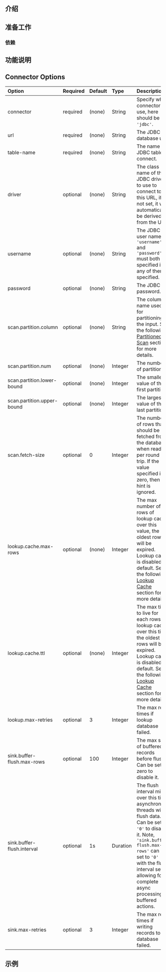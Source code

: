 
## 介绍

## 准备工作

### 依赖


## 功能说明

## Connector Options

| Option                     | Required | Default | Type     | Description                                                  |
| :------------------------- | :------- | :------ | :------- | :----------------------------------------------------------- |
| connector                  | required | (none)  | String   | Specify what connector to use, here should be `'jdbc'`.      |
| url                        | required | (none)  | String   | The JDBC database url.                                       |
| table-name                 | required | (none)  | String   | The name of JDBC table to connect.                           |
| driver                     | optional | (none)  | String   | The class name of the JDBC driver to use to connect to this URL, if not set, it will automatically be derived from the URL. |
| username                   | optional | (none)  | String   | The JDBC user name. `'username'` and `'password'` must both be specified if any of them is specified. |
| password                   | optional | (none)  | String   | The JDBC password.                                           |
| scan.partition.column      | optional | (none)  | String   | The column name used for partitioning the input. See the following [Partitioned Scan](https://ci.apache.org/projects/flink/flink-docs-release-1.11/dev/table/connectors/jdbc.html#partitioned-scan) section for more details. |
| scan.partition.num         | optional | (none)  | Integer  | The number of partitions.                                    |
| scan.partition.lower-bound | optional | (none)  | Integer  | The smallest value of the first partition.                   |
| scan.partition.upper-bound | optional | (none)  | Integer  | The largest value of the last partition.                     |
| scan.fetch-size            | optional | 0       | Integer  | The number of rows that should be fetched from the database when reading per round trip. If the value specified is zero, then the hint is ignored. |
| lookup.cache.max-rows      | optional | (none)  | Integer  | The max number of rows of lookup cache, over this value, the oldest rows will be expired. Lookup cache is disabled by default. See the following [Lookup Cache](https://ci.apache.org/projects/flink/flink-docs-release-1.11/dev/table/connectors/jdbc.html#lookup-cache) section for more details. |
| lookup.cache.ttl           | optional | (none)  | Integer  | The max time to live for each rows in lookup cache, over this time, the oldest rows will be expired. Lookup cache is disabled by default. See the following [Lookup Cache](https://ci.apache.org/projects/flink/flink-docs-release-1.11/dev/table/connectors/jdbc.html#lookup-cache) section for more details. |
| lookup.max-retries         | optional | 3       | Integer  | The max retry times if lookup database failed.               |
| sink.buffer-flush.max-rows | optional | 100     | Integer  | The max size of buffered records before flush. Can be set to zero to disable it. |
| sink.buffer-flush.interval | optional | 1s      | Duration | The flush interval mills, over this time, asynchronous threads will flush data. Can be set to `'0'` to disable it. Note, `'sink.buffer-flush.max-rows'` can be set to `'0'` with the flush interval set allowing for complete async processing of buffered actions. |
| sink.max-retries           | optional | 3       | Integer  | The max retry times if writing records to database failed.   |


## 示例

